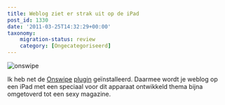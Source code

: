```yaml
---
title: Weblog ziet er strak uit op de iPad
post_id: 1330
date: '2011-03-25T14:32:29+00:00'
taxonomy:
    migration-status: review
    category: [Ongecategoriseerd]
---
```

![](/wp-content/uploads/2011/03/onswipe-300x55.png "onswipe")

Ik heb net de [Onswipe](http://www.onswipe.com/) [plugin](http://wordpress.org/extend/plugins/onswipe/) geïnstalleerd. Daarmee wordt je weblog op een iPad met een speciaal voor dit apparaat ontwikkeld thema bijna omgetoverd tot een sexy magazine.